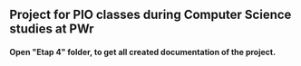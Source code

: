 ## Project for PIO classes during Computer Science studies at PWr

#### Open "Etap 4" folder, to get all created documentation of the project.
